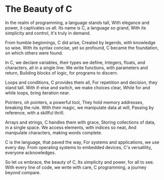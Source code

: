 # The Beauty of C

In the realm of programming, a language stands tall,
With elegance and power, it captivates us all.
Its name is C, a language so grand,
With its simplicity and control, it's truly in demand.

From humble beginnings, C did arise,
Created by legends, with knowledge so wise.
With its syntax concise, yet so profound,
C became the foundation, on which others were found.

In C, we declare variables, their types we define,
Integers, floats, and characters, all in a single line.
We write functions, with parameters and return,
Building blocks of logic, for programs to discern.

Loops and conditions, C provides them all,
For repetition and decision, they stand tall.
With if-else and switch, we make choices clear,
While for and while loops, bring iteration near.

Pointers, oh pointers, a powerful tool,
They hold memory addresses, breaking the rule.
With their magic, we manipulate data at will,
Passing by reference, with a skillful thrill.

Arrays and strings, C handles them with grace,
Storing collections of data, in a single space.
We access elements, with indices so neat,
And manipulate characters, making words complete.

C is the language, that paved the way,
For systems and applications, we use every day.
From operating systems to embedded devices,
C's versatility, everyone acknowledges.

So let us embrace, the beauty of C,
Its simplicity and power, for all to see.
With every line of code, we write with care,
C programming, a journey beyond compare.

